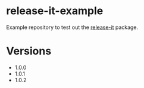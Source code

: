 # release-it-example

Example repository to test out the [release-it](https://www.npmjs.com/package/release-it) package.

# Versions
- 1.0.0
- 1.0.1
- 1.0.2
